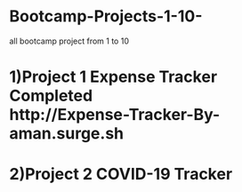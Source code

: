 # Bootcamp-Projects-1-10-
all bootcamp project from 1 to 10
<h1>1)Project 1 Expense Tracker Completed<br/>http://Expense-Tracker-By-aman.surge.sh</h1>
<h1>2)Project 2 COVID-19 Tracker</h1>
